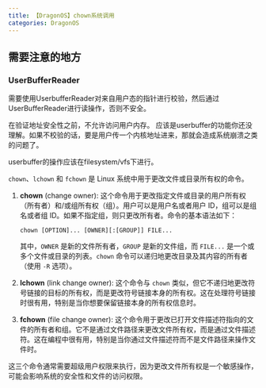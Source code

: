 ```yaml
---
title: 【DragonOS】chown系统调用
categories: DragonOS
---
```

## 需要注意的地方
### UserBufferReader
需要使用UserbufferReader对来自用户态的指针进行校验，然后通过UserBufferReader进行读操作，否则不安全。

在验证地址安全性之前，不允许访问用户内存。
应该是userbuffer的功能你还没理解。如果不校验的话，要是用户传一个内核地址进来，那就会造成系统崩溃之类的问题了。

userbuffer的操作应该在filesystem/vfs下进行。


`chown`、`lchown` 和 `fchown` 是 Linux 系统中用于更改文件或目录所有权的命令。

1. **chown** (change owner): 这个命令用于更改指定文件或目录的用户所有权（所有者）和/或组所有权（组）。用户可以是用户名或者用户 ID，组可以是组名或者组 ID。如果不指定组，则只更改所有者。命令的基本语法如下：
   ```
   chown [OPTION]... [OWNER][:[GROUP]] FILE...
   ```
   其中，`OWNER` 是新的文件所有者，`GROUP` 是新的文件组，而 `FILE...` 是一个或多个文件或目录的列表。`chown` 命令可以递归地更改目录及其内容的所有者（使用 `-R` 选项）。

2. **lchown** (link change owner): 这个命令与 `chown` 类似，但它不递归地更改符号链接的目标的所有权，而是更改符号链接本身的所有权。这在处理符号链接时很有用，特别是当你想要保留链接本身的所有权信息时。

3. **fchown** (file change owner): 这个命令用于更改已打开文件描述符指向的文件的所有者和组。它不是通过文件路径来更改文件所有权，而是通过文件描述符。这在编程中很有用，特别是当你通过文件描述符而不是文件路径来操作文件时。

这三个命令通常需要超级用户权限来执行，因为更改文件所有权是一个敏感操作，可能会影响系统的安全性和文件的访问权限。
